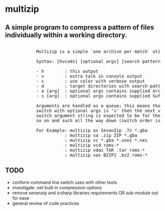 multizip
================================
A simple program to compress a pattern of files individually within a working directory.
--------------------------------

<pre>

            Multizip is a simple `one archive per match` utility.

            Syntax: [hvcads] [optional args] [search patterns]
            
            - h        : this output
            - v        : extra talk in console output
            - c        : use color with verbose output
            - d        : target directories with search-patterns
            - a [arg]  : optional args contains supplied ArchiveFormat value.
            - s [arg]  : optional args contains supplied Suffix string.

            Arguments are handled as a queue; this means that if the first
            switch with optional args is 's' then the next value after the
            switch argument string is expected to be for the 's' switch and
            so on and such all the way down (switch order is not important).

            For Example: multizip as SevenZip .7z *.gba
                       : multizip sa .zip ZIP *.gba
                       : multizip vc *.gba *.snes *.nes
                       : multizip vcd roms-*
                       : multizip vdas TAR .tar roms-*
                       : multizip vas BZIP2 .bz2 roms-*
</pre>

TODO
--------------------------------
* conform command line switch uses with other tools
* investigate .net built in compression options 
* remove sevenzip and icsharp libraries requirements OR sub-module out for ease
* general review of code practices